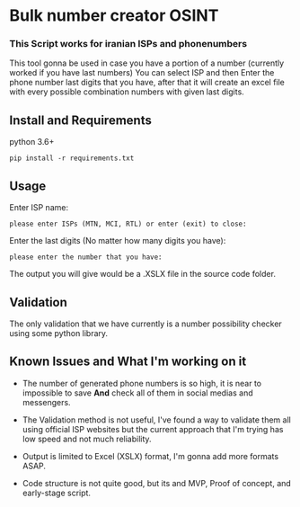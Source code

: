 # Bulk number creator OSINT

### __This Script works for iranian ISPs and phonenumbers__

This tool gonna be used in case you have a portion of a number (currently worked if you have last numbers) You can select ISP and then Enter the phone number last digits that you have, after that it will create an excel file with every possible combination numbers with given last digits.



## Install and Requirements

python 3.6+

```
pip install -r requirements.txt
```


## Usage

Enter ISP name:
```
please enter ISPs (MTN, MCI, RTL) or enter (exit) to close: 
```

Enter the last digits (No matter how many digits you have):
```
please enter the number that you have:
```

The output you will give would be a .XSLX file in the source code folder.

## Validation

The only validation that we have currently is a number possibility checker using some python library.

## Known Issues and What I'm working on it  

* The number of generated phone numbers is so high, it is near to impossible to save __And__ check all of them in social medias and messengers. 

* The Validation method is not useful, I've found a way to validate them all using official ISP websites but the current approach that I'm trying has low speed and not much reliability. 

* Output is limited to Excel (XSLX) format, I'm gonna add more formats ASAP.

* Code structure is not quite good, but its and MVP, Proof of concept, and early-stage script.
